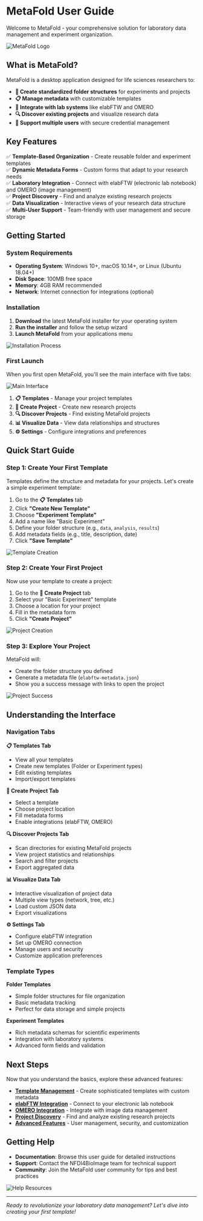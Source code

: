 # MetaFold User Guide

Welcome to MetaFold - your comprehensive solution for laboratory data management and experiment organization.

![MetaFold Logo](images/metafold-logo.png)

## What is MetaFold?

MetaFold is a desktop application designed for life sciences researchers to:

- **📁 Create standardized folder structures** for experiments and projects
- **📋 Manage metadata** with customizable templates  
- **🔗 Integrate with lab systems** like elabFTW and OMERO
- **🔍 Discover existing projects** and visualize research data
- **👥 Support multiple users** with secure credential management

## Key Features

✅ **Template-Based Organization** - Create reusable folder and experiment templates  
✅ **Dynamic Metadata Forms** - Custom forms that adapt to your research needs  
✅ **Laboratory Integration** - Connect with elabFTW (electronic lab notebook) and OMERO (image management)  
✅ **Project Discovery** - Find and analyze existing research projects  
✅ **Data Visualization** - Interactive views of your research data structure  
✅ **Multi-User Support** - Team-friendly with user management and secure storage  

## Getting Started

### System Requirements

- **Operating System**: Windows 10+, macOS 10.14+, or Linux (Ubuntu 18.04+)
- **Disk Space**: 100MB free space
- **Memory**: 4GB RAM recommended
- **Network**: Internet connection for integrations (optional)

### Installation

1. **Download** the latest MetaFold installer for your operating system
2. **Run the installer** and follow the setup wizard
3. **Launch MetaFold** from your applications menu

![Installation Process](images/installation-steps.png)

### First Launch

When you first open MetaFold, you'll see the main interface with five tabs:

![Main Interface](images/main-interface-overview.png)

1. **📋 Templates** - Manage your project templates
2. **🚀 Create Project** - Create new research projects  
3. **🔍 Discover Projects** - Find existing MetaFold projects
4. **📊 Visualize Data** - View data relationships and structures
5. **⚙️ Settings** - Configure integrations and preferences

## Quick Start Guide

### Step 1: Create Your First Template

Templates define the structure and metadata for your projects. Let's create a simple experiment template:

1. Go to the **📋 Templates** tab
2. Click **"Create New Template"**
3. Choose **"Experiment Template"**
4. Add a name like "Basic Experiment"
5. Define your folder structure (e.g., `data`, `analysis`, `results`)
6. Add metadata fields (e.g., title, description, date)
7. Click **"Save Template"**

![Template Creation](images/template-creation-basic.png)

### Step 2: Create Your First Project

Now use your template to create a project:

1. Go to the **🚀 Create Project** tab
2. Select your "Basic Experiment" template
3. Choose a location for your project
4. Fill in the metadata form
5. Click **"Create Project"**

![Project Creation](images/project-creation-basic.png)

### Step 3: Explore Your Project

MetaFold will:
- Create the folder structure you defined
- Generate a metadata file (`elabftw-metadata.json`)
- Show you a success message with links to open the project

![Project Success](images/project-creation-success.png)

## Understanding the Interface

### Navigation Tabs

**📋 Templates Tab**
- View all your templates
- Create new templates (Folder or Experiment types)
- Edit existing templates
- Import/export templates

**🚀 Create Project Tab**
- Select a template
- Choose project location
- Fill metadata forms
- Enable integrations (elabFTW, OMERO)

**🔍 Discover Projects Tab**
- Scan directories for existing MetaFold projects
- View project statistics and relationships
- Search and filter projects
- Export aggregated data

**📊 Visualize Data Tab**
- Interactive visualization of project data
- Multiple view types (network, tree, etc.)
- Load custom JSON data
- Export visualizations

**⚙️ Settings Tab**
- Configure elabFTW integration
- Set up OMERO connection
- Manage users and security
- Customize application preferences

### Template Types

**Folder Templates**
- Simple folder structures for file organization
- Basic metadata tracking
- Perfect for data storage and simple projects

**Experiment Templates**  
- Rich metadata schemas for scientific experiments
- Integration with laboratory systems
- Advanced form fields and validation

## Next Steps

Now that you understand the basics, explore these advanced features:

- **[Template Management](templates.md)** - Create sophisticated templates with custom metadata
- **[elabFTW Integration](elabftw-integration.md)** - Connect to your electronic lab notebook
- **[OMERO Integration](omero-integration.md)** - Integrate with image data management
- **[Project Discovery](project-scanner.md)** - Find and analyze existing research projects
- **[Advanced Features](advanced-features.md)** - User management, security, and customization

## Getting Help

- **Documentation**: Browse this user guide for detailed instructions
- **Support**: Contact the NFDI4BioImage team for technical support
- **Community**: Join the MetaFold user community for tips and best practices

![Help Resources](images/help-resources.png)

---

*Ready to revolutionize your laboratory data management? Let's dive into creating your first template!*